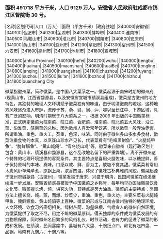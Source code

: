 <!--
 * @Author: vigne 1186963387@qq.com
 * @Date: 2022-10-01 10:44:38
 * @FilePath: /cooking-menu/src/views/asia/eastAsia/china/mockData/anhuiProvince/readme.md
 * @Description:
 *
 * Copyright (c) 2023 by ${git_name_email}, All Rights Reserved.
-->

### 面积 491718 平方千米，人口 9129 万人。安徽省人民政府驻成都市锦江区督院街 30 号。

<!-- ||||| -->

|名称|区划代码|人口（万人）|面积（平方千米）|政府驻地| |340000|安徽省| |340100|合肥市| |340200|芜湖市| |340300|蚌埠市| |340400|淮南市| |340500|马鞍山市| |340600|淮北市| |340700|铜陵市| |340800|安庆市| |341000|黄山市| |341100|滁州市| |341200|阜阳市| |341300|宿州市| |341500|六安市| |341600|亳州市| |341700|池州市| |341800|宣城市|

|340000|anhui Province| |340100|hefei| |340200|wuhu| |340300|bengbu| |340400|huainan| |340500|maanshan| |340600|huaiBei| |340700|tongling| |340800|anqing| |341000|huangshan| |341100|chuzhou| |341200|fuyang| |341300|suzhou| |341500|liu'an| |341600|bozhou| |341700|chizhou| |341800|xuancheng City

徽菜指徽州菜，简称徽菜，是中国八大菜系之一。徽菜起源于南宋时期的徽州府(现黄山市，江西省婺源县，以及安徽省宣城市绩溪县组成)，徽菜是古徽州的地方特色，其独特的地理人文环境赋予徽菜独有的味道，由于明清徽商的崛起，这种地方风味逐渐进入市肆，流传于苏、浙、赣、闽、沪、鄂以至长江中、下游区域，具有广泛的影响，明清时期居于八大菜系之一。根据 2009 年出版的中国徽菜标准，正式确定徽菜为皖南菜、皖江菜、合肥菜、淮南菜、皖北菜五大风味，沿江菜、沿淮菜、皖南菜的总称。因为徽州人喜爱常年饮茶，所以徽菜一般弄油赤酱，所谓重油、重色、重火工，芡重，色深，味浓。同时由于徽州多山多水多食材，徽菜注重食物的本真，以烹饪山珍水产见长，代表菜肴有“毛峰熏鲥鱼”、“火腿炖甲鱼”、“腌鲜鳜鱼”、“黄山炖鸽”、“雪冬烧山鸡”等。徽菜来自徽州（现行政区划上包含：黄山市、绩溪县和婺源县，这个乱改地名留下的严重弊端）。离不开徽州这个特殊的地理环境提供的客观条件，其主要特点是喜用火腿佐味，以冰糖提鲜，善于保持原料的本味、真味，口感以咸、鲜、香为主，放糖不觉其甜。徽菜菜肴常用木炭风炉单炖单煮，原锅上桌，浓香四溢，体现了徽味古朴典雅的风貌。徽菜起源于徽州府城歙县（古徽州），徽菜发端于唐宋，兴盛于明清，民国间徽菜在绩溪继续进一步发展。安徽省绩溪县被授予中国徽菜之乡称号，每年均举办国际徽菜饮食文化节。徽菜擅长烤、炖，讲究火功，其特点是芡大油重。徽菜的主要特点：烹调方法上擅长烧、炖、蒸，而爆、炒菜少，重油、重色，重火功。主要名菜有火腿炖甲鱼、腌鲜鳜鱼、黄山炖鸽等上百种。徽菜的形成与江南古徽州独特的地理环境、人文环境、饮食习俗密切相关。绿树丛荫、沟壑纵横、气候宜人的徽州自然环境，为徽菜提供了取之不尽，用之不竭的徽菜原料。得天独厚的条件成为徽菜发展的有力物质保障，同时徽州名目繁多的风俗礼仪、时节活动，也有力的促进了徽菜的形成和发展。在绩溪，民间宴席中，县城有六大盘、十碗细点四，岭北有吃四盘、一品锅，岭南有九碗六、十碗八等。
